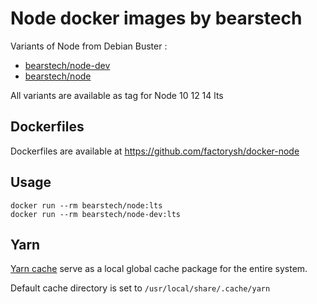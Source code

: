 Node docker images by bearstech
==================================

Variants of Node from Debian Buster :

- [bearstech/node-dev](https://hub.docker.com/r/bearstech/node-dev/)
- [bearstech/node](https://hub.docker.com/r/bearstech/node/)

All variants are available as tag for Node 10 12 14 lts

Dockerfiles
-----------

Dockerfiles are available at https://github.com/factorysh/docker-node

Usage
-----

```
docker run --rm bearstech/node:lts
docker run --rm bearstech/node-dev:lts
```

Yarn
----

[Yarn cache](https://classic.yarnpkg.com/en/docs/cli/cache/) serve as a local global cache package for the entire system.

Default cache directory is set to `/usr/local/share/.cache/yarn`
